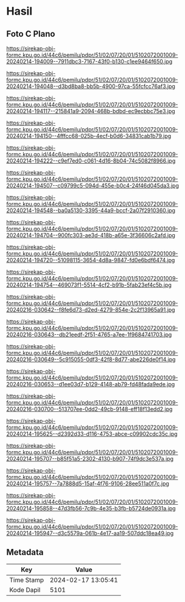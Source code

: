 # Hasil

## Foto C Plano

https://sirekap-obj-formc.kpu.go.id/44c6/pemilu/pdpr/51/02/07/20/01/5102072001009-20240214-194009--7911dbc3-7167-43f0-b130-c1ee9464f650.jpg

https://sirekap-obj-formc.kpu.go.id/44c6/pemilu/pdpr/51/02/07/20/01/5102072001009-20240214-194048--d3bd8ba8-bb5b-4900-97ca-55fcfcc76af3.jpg

https://sirekap-obj-formc.kpu.go.id/44c6/pemilu/pdpr/51/02/07/20/01/5102072001009-20240214-194117--215841a9-2094-468b-bdbd-ec9ecbbc75e3.jpg

https://sirekap-obj-formc.kpu.go.id/44c6/pemilu/pdpr/51/02/07/20/01/5102072001009-20240214-194150--4fffcc68-025b-4ecf-b0d6-34831cab1b79.jpg

https://sirekap-obj-formc.kpu.go.id/44c6/pemilu/pdpr/51/02/07/20/01/5102072001009-20240214-194222--c9ef7ed0-c061-4d16-8b04-74c5082f8966.jpg

https://sirekap-obj-formc.kpu.go.id/44c6/pemilu/pdpr/51/02/07/20/01/5102072001009-20240214-194507--c09799c5-094d-455e-b0c4-24f46d045da3.jpg

https://sirekap-obj-formc.kpu.go.id/44c6/pemilu/pdpr/51/02/07/20/01/5102072001009-20240214-194548--ba0a5130-3395-44a9-bccf-2a07f2910360.jpg

https://sirekap-obj-formc.kpu.go.id/44c6/pemilu/pdpr/51/02/07/20/01/5102072001009-20240214-194704--900fc303-ae3d-418b-a65e-3f36606c2afd.jpg

https://sirekap-obj-formc.kpu.go.id/44c6/pemilu/pdpr/51/02/07/20/01/5102072001009-20240214-194720--51098115-3654-4d8a-9847-fd0e6bdf6474.jpg

https://sirekap-obj-formc.kpu.go.id/44c6/pemilu/pdpr/51/02/07/20/01/5102072001009-20240214-194754--469073f1-5514-4cf2-b91b-5fab23ef4c5b.jpg

https://sirekap-obj-formc.kpu.go.id/44c6/pemilu/pdpr/51/02/07/20/01/5102072001009-20240216-030642--f8fe6d73-d2ed-4279-854e-2c2f13965a91.jpg

https://sirekap-obj-formc.kpu.go.id/44c6/pemilu/pdpr/51/02/07/20/01/5102072001009-20240216-030643--db21eedf-2f51-4765-a7ee-1f9684741703.jpg

https://sirekap-obj-formc.kpu.go.id/44c6/pemilu/pdpr/51/02/07/20/01/5102072001009-20240216-030649--5c915055-0df3-42f8-8d77-abe226de0f14.jpg

https://sirekap-obj-formc.kpu.go.id/44c6/pemilu/pdpr/51/02/07/20/01/5102072001009-20240216-030653--d1ee03d7-b129-4148-ab79-fd48fada9ede.jpg

https://sirekap-obj-formc.kpu.go.id/44c6/pemilu/pdpr/51/02/07/20/01/5102072001009-20240216-030700--513707ee-0dd2-49cb-9148-eff18f13edd2.jpg

https://sirekap-obj-formc.kpu.go.id/44c6/pemilu/pdpr/51/02/07/20/01/5102072001009-20240214-195625--d2392d33-d116-4753-abce-c09902cdc35c.jpg

https://sirekap-obj-formc.kpu.go.id/44c6/pemilu/pdpr/51/02/07/20/01/5102072001009-20240214-195707--b85f51a5-2302-4130-b907-74f9dc3e537a.jpg

https://sirekap-obj-formc.kpu.go.id/44c6/pemilu/pdpr/51/02/07/20/01/5102072001009-20240214-195757--7a7888d5-15af-4f76-9106-28ee511a0f7c.jpg

https://sirekap-obj-formc.kpu.go.id/44c6/pemilu/pdpr/51/02/07/20/01/5102072001009-20240214-195858--47d3fb56-7c9b-4e35-b3fb-b5724de0931a.jpg

https://sirekap-obj-formc.kpu.go.id/44c6/pemilu/pdpr/51/02/07/20/01/5102072001009-20240214-195947--d3c5579a-061b-4e17-aa19-507ddc18ea49.jpg


## Metadata

| Key        | Value               |
| ---------- | ------------------- |
| Time Stamp | 2024-02-17 13:05:41 |
| Kode Dapil | 5101                |



